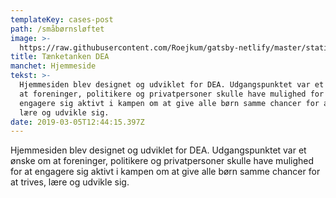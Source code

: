 ```yaml
---
templateKey: cases-post
path: /småbørnsløftet
image: >-
  https://raw.githubusercontent.com/Roejkum/gatsby-netlify/master/static/img/dea.gif
title: Tænketanken DEA
manchet: Hjemmeside
tekst: >-
  Hjemmesiden blev designet og udviklet for DEA. Udgangspunktet var et ønske om
  at foreninger, politikere og privatpersoner skulle have mulighed for at
  engagere sig aktivt i kampen om at give alle børn samme chancer for at trives,
  lære og udvikle sig.
date: 2019-03-05T12:44:15.397Z
---
```

Hjemmesiden blev designet og udviklet for DEA. Udgangspunktet var et ønske om at foreninger, politikere og privatpersoner skulle have mulighed for at engagere sig aktivt i kampen om at give alle børn samme chancer for at trives, lære og udvikle sig.
